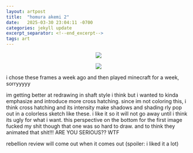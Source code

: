 ```yaml
---
layout: artpost
title:  "homura akemi 2"
date:   2025-03-30 23:04:11 -0700
categories: jekyll update 
excerpt_separator: <!--end_excerpt-->
tags: art
---
```

<p align="center">
    <img src="../../../../../../../assets/images/3232025-1.png">
</p>
<!--end_excerpt-->
<p align="center">
    <img src="../../../../../../../assets/images/3232025-2.png">
</p>

i chose these frames a week ago and then played minecraft for a week, sorryyyyy

im getting better at redrawing in shaft style i think but i wanted to kinda emphasize and introduce more cross hatching. since im not coloring this, i think cross hatching and its intensity make shadows and shading rly pop out in a colorless sketch like these. i like it so it will not go away until i think its ugly for what i want. this perspective on the bottom for the first image fucked my shit though that one was so hard to draw. and to think they animated that shit!!! ARE YOU SERIOUS?? WTF

rebellion review will come out when it comes out (spoiler: i liked it a lot)